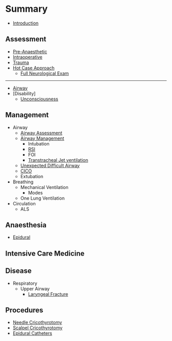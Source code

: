 # Summary

* [Introduction](README.md)

## Assessment

* [Pre-Anaesthetic](assessment/pre-anaesthetic.md)
* [Intraoperative](assessment/intraoperative.md)
* [Trauma](assessment/trauma.md)
* [Hot Case Approach](assessment\physician-approach.md)
  * [Full Neurological Exam](assessment\neurological-exam.md)

---

* [Airway](systems/airway.md)
* [Disability]
	* [Unconsciousness](assessment/neuro/unconscious.md)

## Management

* Airway
	* [Airway Assessment](management/airway/airway-assessment.md)
	* [Airway Management](management/airway/airway-management.md)
  		* Intubation
  		* [RSI](management/airway/rsi.md)
  		* FOI
    	* [Transtracheal Jet ventilation](management/airway/jet-ventilation.md)
    * [Unexpected Difficult Airway](management/airway/difficult-airway.md)
    * [CICO](management/airway/cico.md)
  	* Extubation
* Breathing
  * Mechanical Ventilation
    * Modes
  * One Lung Ventilation
* Circulation
  * ALS

## Anaesthesia

* [Epidural](anaesthesia/epidural.md)

## Intensive Care Medicine

## Disease
* Respiratory
	* Upper Airway
		* [Laryngeal Fracture](/disease/respiratory/upper-airway/laryngeal-fracture.md)

## Procedures
* [Needle Cricothyrotomy](procedures/needle-cricothyrotomy.md)
* [Scalpel Cricothyrotomy](procedures/scalpel-cricothyrotomy.md)
* [Epidural Catheters](procedures/epidural_insertion.md)

